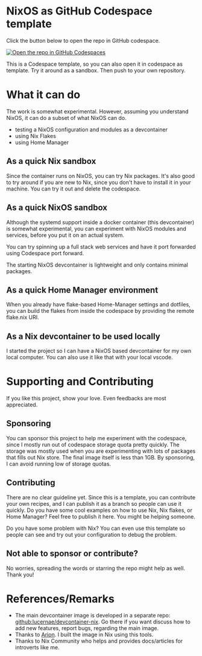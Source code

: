# NixOS as GitHub Codespace template

Click the button below to open the repo in GitHub codespace.

[![Open the repo in GitHub Codespaces](https://github.com/codespaces/badge.svg)](https://github.com/codespaces/new?hide_repo_select=true&ref=main&repo=566484321)

This is a Codespace template, so you can also open it in codespace as template. Try it around as a sandbox.
Then push to your own repository.

# What it can do

The work is somewhat experimental. However, assuming you understand NixOS, it can do a subset of what NixOS can do.

 - testing a NixOS configuration and modules as a devcontainer
 - using Nix Flakes
 - using Home Manager

## As a quick Nix sandbox

Since the container runs on NixOS, you can try Nix packages.
It's also good to try around if you are new to Nix, since you don't have to install it in your machine.
You can try it out and delete the codespace.

## As a quick NixOS sandbox

Although the systemd support inside a docker container (this devcontainer) is somewhat experimental, 
you can experiment with NixOS modules and services, before you put it on an actual system.

You can try spinning up a full stack web services and have it port forwarded using Codespace port forward.

The starting NixOS devcontainer is lightweight and only contains minimal packages.

## As a quick Home Manager environment

When you already have flake-based Home-Manager settings and dotfiles, you can build the flakes from inside
the codespace by providing the remote flake.nix URI.

## As a Nix devcontainer to be used locally

I started the project so I can have a NixOS based devcontainer for my own local computer. You can also use 
it like that with your local vscode.

# Supporting and Contributing

If you like this project, show your love. Even feedbacks are most appreciated.

## Sponsoring

You can sponsor this project to help me experiment with the codespace, since I mostly run out of codespace 
storage quota pretty quickly. The storage was mostly used when you are experimenting with lots of 
packages that fills out Nix store. The final image itself is less than 1GB. By sponsoring, I can avoid
running low of storage quotas.

## Contributing

There are no clear guideline yet. Since this is a template, you can contribute your own recipes, and I can 
publish it as a branch so people can use it quickly. Do you have some cool examples on how to use Nix, Nix flakes, or Home Manager? Feel free to publish it here. You might be helping someone.

Do you have some problem with Nix? You can even use this template so people can see and try out your 
configuration to debug the problem.

## Not able to sponsor or contribute?

No worries, spreading the words or starring the repo might help as well. Thank you!

# References/Remarks

- The main devcontainer image is developed in a separate repo: [github:lucernae/devcontainer-nix](https://github.com/lucernae/devcontainer-nix). Go there if you want discuss how to add new features, report bugs, regarding the main image.
- Thanks to [Arion](https://github.com/hercules-ci/arion). I built the image in Nix using this tools.
- Thanks to Nix Community who helps and provides docs/articles for introverts like me.